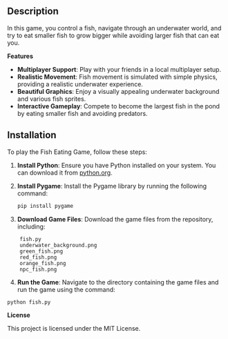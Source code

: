 
## Description

In this game, you control a fish, navigate through an underwater world, and try to eat smaller fish to grow bigger while avoiding larger fish that can eat you.

**Features**

- **Multiplayer Support**: Play with your friends in a local multiplayer setup.
- **Realistic Movement**: Fish movement is simulated with simple physics, providing a realistic underwater experience.
- **Beautiful Graphics**: Enjoy a visually appealing underwater background and various fish sprites.
- **Interactive Gameplay**: Compete to become the largest fish in the pond by eating smaller fish and avoiding predators.

## Installation

To play the Fish Eating Game, follow these steps:

1. **Install Python**: Ensure you have Python installed on your system. You can download it from [python.org](https://www.python.org/).

2. **Install Pygame**: Install the Pygame library by running the following command:
   ```bash
   pip install pygame

3. **Download Game Files**: Download the game files from the repository, including:
```
    fish.py
    underwater_background.png
    green_fish.png
    red_fish.png
    orange_fish.png
    npc_fish.png
```

4. **Run the Game**: Navigate to the directory containing the game files and run the game using the command:
  ```
  python fish.py
  ```
**License**

This project is licensed under the MIT License.
